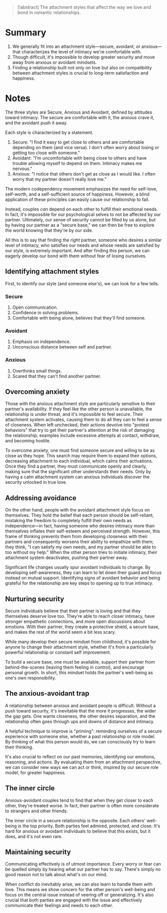 > [!abstract]
> The attachment styles that affect the way we love and bond in romantic relationships.

# Summary
1. We generally fit into an attachment style—secure, avoidant, or anxious—that characterizes the level of intimacy we're comfortable with.
2. Though difficult, it's impossible to develop greater security and move away from anxious or avoidant mindsets.
3. Finding a relationship built not only on love but also on compatibility between attachment styles is crucial to long-term satisfaction and happiness.

# Notes
The three styles are Secure, Anxious and Avoidant, defined by attitudes toward intimacy. The secure are comfortable with it, the anxious crave it, and the avoidant push it away.

Each style is characterized by a statement.
1. Secure: "I find it easy to get close to others and are comfortable depending on them (and vice versa). I don't often worry about losing or getting too close with someone."
2. Avoidant: "I'm uncomfortable with being close to others and have trouble allowing myself to depend on them. Intimacy makes me nervous."
3. Anxious: "I notice that others don't get as close as I would like. I often worry that my partner doesn't really love me."

The modern codependency movement emphasizes the need for self-love, self-worth, and a self-sufficient source of happiness. However, a blind application of these principles can easily cause our relationship to fail.

Instead, couples _can_ depend on each other to fulfill their emotional needs. In fact, it's impossible for our psychological selves to not be affected by our partner. Ultimately, our sense of security cannot be filled by us alone, but by having our partner as a "secure base," we can then be free to explore the world knowing that they're by our side.

All this is to say that finding the _right_ partner, someone who desires a similar level of intimacy, who satisfies our needs and whose needs are satisfied by our style, is extremely important. And after finding this person, we can eagerly develop our bond with them without fear of losing ourselves.

## Identifying attachment styles
First, to identify our style (and someone else's), we can look for a few tells.

### Secure
1. Open communication.
2. Confidence in solving problems.
3. Comfortable with being alone, believes that they'll find someone.

### Avoidant
1. Emphasis on independence.
2. Unconscious distance between self and partner.

### Anxious
1. Overthinks small things.
2. Scared that they can't find another partner.

## Overcoming anxiety
Those with the anxious attachment style are particularly sensitive to their partner's availability. If they feel like the other person is unavailable, the relationship is under threat, and it's impossible to feel secure. Their attachment system activates, causing them to do all they can to feel a sense of closeness. When left unchecked, their actions devolve into "protest behaviors" that try to get their partner's attention at the risk of damaging the relationship; examples include excessive attempts at contact, withdraw, and becoming hostile.

To overcome anxiety, one must find someone secure and willing to be as close as they hope. This search may require them to expand their options, decreasing attachment to each individual, which calms their activations. Once they find a partner, they must communicate openly and clearly, making sure that the significant other understands their needs. Only by having a calm attachment system can anxious individuals discover the security unlocked in true love.

## Addressing avoidance
On the other hand, people with the avoidant attachment style focus on themselves. They hold the belief that each person should be self-reliant, mistaking the freedom to completely fulfill their own needs as independence—in fact, having someone who desires intimacy more than themselves inflates their self-esteem and perceived strength. However, this frame of thinking prevents them from developing closeness with their partners and consequently worsens their ability to empathize with them; they think, "I can satisfy my own needs, and my partner should be able to too without my help." When the other person tries to initiate intimacy, their attachment system deactivates, pushing their partner away.

Significant life changes usually spur avoidant individuals to change. By developing self-awareness, they can learn to let down their guard and focus instead on mutual support. Identifying signs of avoidant behavior and being grateful for the relationship are key steps to opening up to true intimacy.

## Nurturing security
Secure individuals believe that their partner is loving and that they themselves deserve love too. They're able to reach closer intimacy, have stronger empathetic connections, and more open discussions about emotions. With their partner, they create a protective shield, a secure base, and makes the rest of the world seem a bit less scary.

While many develop their secure mindset from childhood, it's possible for anyone to change their attachment style, whether it's from a particularly powerful relationship or constant self improvement.

To build a secure base, one must be available, support their partner from behind-the-scenes (leaving them feeling in control), and encourage personal growth. In short, this mindset holds the partner's well-being as one's own responsibility.

## The anxious-avoidant trap
A relationship between anxious and avoidant people is difficult. Without a push toward security, it's inevitable that the more it progresses, the wider the gap gets. One wants closeness, the other desires separation, and the relationship often goes through ups and downs of distance and intimacy.

A helpful technique to improve is "priming": reminding ourselves of a secure experience with someone else, whether a past relationship or role model. By thinking of what this person would do, we can consciously try to learn their thinking.

It's also crucial to reflect on our past memories, identifying our emotions, reasoning, and actions. By evaluating them from an attachment perspective, we can consider new ways we can act or think, inspired by our secure role model, for greater happiness.

## The inner circle
Anxious-avoidant couples tend to find that when they get closer to each other, they're treated worse. In fact, their partner is often more considerate to strangers and other friends.

The inner circle in a secure relationship is the opposite. Each others' well-being is the top priority. Both parties feel admired, protected, and close. It's hard for anxious or avoidant individuals to believe that this exists, but it does, and it's not even rare.

## Maintaining security
Communicating effectively is of utmost importance. Every worry or fear can be quelled simply by hearing what our partner has to say. There's simply no good reason not to talk about what's on our mind.

When conflict do inevitably arise, we can also learn to handle them with love. This means we show concern for the other person's well-being and focus on the central issue instead of veering off or generalizing. It's also crucial that both parties are engaged with the issue and effectively communicate their feelings and needs to each other.